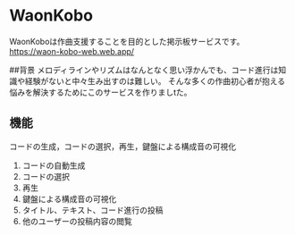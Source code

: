 # WaonKobo
WaonKoboは作曲支援することを目的とした掲示板サービスです。
https://waon-kobo-web.web.app/

##背景
メロディラインやリズムはなんとなく思い浮かんでも、コード進行は知識や経験がないと中々生み出すのは難しい。
そんな多くの作曲初心者が抱える悩みを解決するためにこのサービスを作りましtた。

## 機能
コードの生成，コードの選択，再生，鍵盤による構成音の可視化
1. コードの自動生成
2. コードの選択
3. 再生
4. 鍵盤による構成音の可視化
5. タイトル、テキスト、コード進行の投稿
6. 他のユーザーの投稿内容の閲覧
